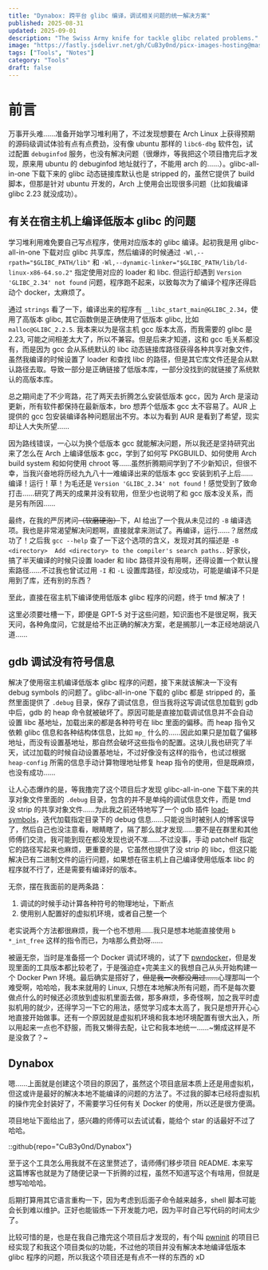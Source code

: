 ```yaml
---
title: "Dynabox: 跨平台 glibc 编译，调试相关问题的统一解决方案"
published: 2025-08-31
updated: 2025-09-01
description: "The Swiss Army knife for tackle glibc related problems."
image: "https://fastly.jsdelivr.net/gh/CuB3y0nd/picx-images-hosting@master/.39li58ci9o.avif"
tags: ["Tools", "Notes"]
category: "Tools"
draft: false
---
```


# 前言

万事开头难……准备开始学习堆利用了，不过发现想要在 Arch Linux 上获得预期的源码级调试体验有点有点费劲，没有像 ubuntu 那样的 `libc6-dbg` 软件包，试过配置 `debuginfod` 服务，也没有解决问题（很爆炸，等我把这个项目撸完后才发现，原来用 ubuntu 的 debuginfod 地址就行了，不能用 arch 的……）。glibc-all-in-one 下载下来的 glibc 动态链接库默认也是 stripped 的，虽然它提供了 build 脚本，但那是针对 ubuntu 开发的，Arch 上使用会出现很多问题（比如我编译 glibc 2.23 就没成功）。

## 有关在宿主机上编译低版本 glibc 的问题

学习堆利用难免要自己写点程序，使用对应版本的 glibc 编译。起初我是用 glibc-all-in-one 下载对应 glibc 共享库，然后编译的时候通过 `-Wl,--rpath="$GLIBC_PATH/lib"` 和 `-Wl,--dynamic-linker="$GLIBC_PATH/lib/ld-linux-x86-64.so.2"` 指定使用对应的 loader 和 libc. 但运行却遇到 `Version 'GLIBC_2.34' not found` 问题，程序跑不起来，以致每次为了编译个程序还得启动个 docker，太麻烦了。

通过 `strings` 看了一下，编译出来的程序有 `__libc_start_main@GLIBC_2.34`，使用了高版本 glibc, 其它函数倒是正确使用了低版本 glibc, 比如 `malloc@GLIBC_2.2.5`. 我本来以为是宿主机 gcc 版本太高，而我需要的 glibc 是 2.23, 可能之间相差太大了，所以不兼容。但是后来才知道，这和 gcc 毛关系都没有，而是因为 gcc 会从系统默认的 libc 动态链接库路径获得各种共享对象文件，虽然我编译的时候设置了 loader 和查找 libc 的路径，但是其它库文件还是会从默认路径去取。导致一部分是正确链接了低版本库，一部分没找到的就链接了系统默认的高版本库。

总之期间走了不少弯路，花了两天去折腾怎么安装低版本 gcc，因为 Arch 是滚动更新，所有软件都保持在最新版本，bro 想弄个低版本 gcc 太不容易了。AUR 上提供的 gcc 包安装编译各种问题层出不穷。本以为看到 AUR 是看到了希望，现实却让人大失所望……

因为路线错误，一心以为换个低版本 gcc 就能解决问题，所以我还是坚持研究出来了怎么在 Arch 上编译低版本 gcc，学到了如何写 PKGBUILD、如何使用 Arch build system 和如何使用 chroot 等……虽然折腾期间学到了不少新知识，但很不幸，当我兴奋地将历经九九八十一难编译出来的低版本 gcc 安装到机子上后……编译！运行！草！为毛还是 `Version 'GLIBC_2.34' not found`！感觉受到了致命打击……研究了两天的成果并没有软用，但至少也说明了和 gcc 版本没关系，而是另有所因……

最终，在我的严厉拷问<s>（软磨硬泡）</s>下，AI 给出了一个我从未见过的 `-B` 编译选项。我也是非常渴望解决问题啊，直接就拿来测试了。再编译，运行……？居然成功了！之后我 `gcc --help` 查了一下这个选项的含义，发现对其的描述是 `-B <directory>  Add <directory> to the compiler's search paths.`. 好家伙，搞了半天编译的时候只设置 loader 和 libc 路径并没有用啊，还得设置一个默认搜索路径……不过我也曾试过用 `-I` 和 `-L` 设置库路径，却没成功，可能是编译不只是用到了库，还有别的东西？

至此，直接在宿主机下编译使用低版本 glibc 程序的问题，终于 tmd 解决了！

这里必须要吐槽一下，即便是 GPT-5 对于这些问题，知识面也不是很足啊，我天天问，各种角度问，它就是给不出正确的解决方案，老是搁那儿一本正经地胡说八道……

## gdb 调试没有符号信息

解决了使用宿主机编译低版本 glibc 程序的问题，接下来就该解决一下没有 debug symbols 的问题了。glibc-all-in-one 下载的 glibc 都是 stripped 的，虽然里面提供了 `.debug` 目录，保存了调试信息，但当我将这写调试信息加载到 gdb 中后，gdb 的 heap 命令就被破坏了。原因可能是直接加载调试信息并不会自动设置 libc 基地址，加载出来的都是各种符号在 libc 里面的偏移。而 heap 指令又依赖 glibc 信息和各种结构体信息，比如 `mp_` 什么的……因此如果只是加载了偏移地址，而没有设置基地址，那自然会破坏这些指令的配置。这块儿我也研究了半天，试过加载的时候自动设置基地址，不过好像没有这样的指令，也试过根据 `heap-config` 所需的信息手动计算物理地址修复 heap 指令的使用，但是既麻烦，也没有成功……

让人心态爆炸的是，等我撸完了这个项目后才发现 glibc-all-in-one 下载下来的共享对象文件里面的 `.debug` 目录，包含的并不是单纯的调试信息文件，而是 tmd 没 strip 的共享对象文件……为此我之前还特地写了一个 gdb 插件 [load-symbols](https://github.com/CuB3y0nd/load-symbols)，迭代加载指定目录下的 debug 信息……只能说当时被别人的博客误导了，然后自己也没注意看，眼睛瞎了，隔了那么就才发现……要不是在群里和其他师傅们交流，我可能到现在都没发现也说不准……不过没事，手动 patchelf 指定它的路径写起来也麻烦，更重要的是，它虽然也提供了没 strip 的 libc，但这只能解决已有二进制文件的运行问题，如果想在宿主机上自己编译使用低版本 libc 的程序就不行了，还是需要有编译好的版本。

无奈，摆在我面前的是两条路：

1. 调试的时候手动计算各种符号的物理地址，下断点
2. 使用别人配置好的虚拟机环境，或者自己整一个

老实说两个方法都很麻烦，我一个也不想用……我只是想本地能直接使用 `b *_int_free` 这样的指令而已，为啥那么费劲呀……

被逼无奈，当时是准备搭一个 Docker 调试环境的，试了下 [pwndocker](https://github.com/skysider/pwndocker)，但是发现里面的工具版本都比较老了，于是强迫症+完美主义的我想自己从头开始构建一个 Docker Pwn 环境。最后确实是搭好了，<s>但是我一次都没用过……</s>心理那叫一个难受啊，哈哈哈，我本来就用的 Linux, 只想在本地解决所有问题，而不是每次要做点什么的时候还必须放到虚拟机里面去做，那多麻烦，多奇怪啊，加之我平时虚拟机用的就少，还得学习一下它的用法，感觉学习成本太高了，我只是想开开心心地直接开始做事。还有一个原因就是虚拟机环境和我本地环境配置有很大出入，所以用起来一点也不舒服，而我又懒得去配，让它和我本地统一……~懒成这样是不是没救了？~

## Dynabox

嗯……上面就是创建这个项目的原因了，虽然这个项目底层本质上还是用虚拟机，但这或许是最好的解决本地不能编译的问题的方法了。不过我的脚本已经将虚拟机的操作完全封装好了，不需要学习任何有关 Docker 的使用，所以还是很方便滴。

项目地址下面给出了，感兴趣的师傅可以去试试看，能给个 star 的话最好不过了哈哈。

::github{repo="CuB3y0nd/Dynabox"}

至于这个工具怎么用我就不在这里赘述了，请师傅们移步项目 README. 本来写这篇博客也就是为了随便记录一下折腾的过程，虽然不知道写这个有啥用，但就是想写哈哈哈。

后期打算用其它语言重构一下，因为考虑到后面子命令越来越多，shell 脚本可能会长到难以维护。正好也能锻炼一下开发能力吧，因为平时自己写代码的时间太少了。

比较可惜的是，也是在我自己撸完这个项目后才发现的，有个叫 [pwninit](https://github.com/io12/pwninit) 的项目已经实现了和我这个项目类似的功能，不过他的项目并没有解决本地编译低版本 glibc 程序的问题，所以我这个项目还是有点不一样的东西的 xD
